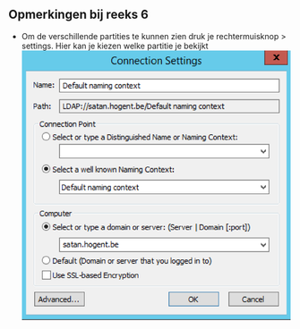 ## Opmerkingen bij reeks 6

- Om de verschillende partities te kunnen zien druk je rechtermuisknop > settings. Hier kan je kiezen welke partitie je bekijkt
![](2018-11-26-09-09-10.png)
